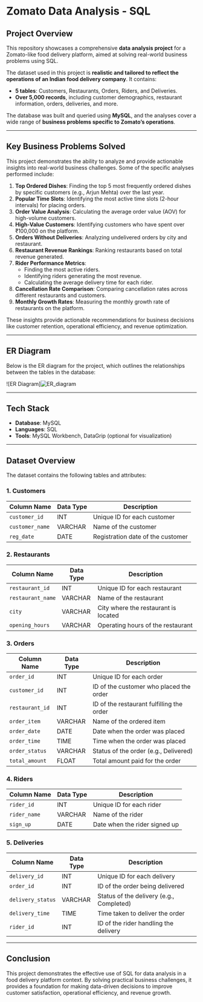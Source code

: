 # Zomato Data Analysis - SQL

## Project Overview

This repository showcases a comprehensive **data analysis project** for a Zomato-like food delivery platform, aimed at solving real-world business problems using SQL. 

The dataset used in this project is **realistic and tailored to reflect the operations of an Indian food delivery company**. It contains:
- **5 tables**: Customers, Restaurants, Orders, Riders, and Deliveries.
- **Over 5,000 records**, including customer demographics, restaurant information, orders, deliveries, and more.

The database was built and queried using **MySQL**, and the analyses cover a wide range of **business problems specific to Zomato’s operations**.

---

## Key Business Problems Solved

This project demonstrates the ability to analyze and provide actionable insights into real-world business challenges. Some of the specific analyses performed include:

1. **Top Ordered Dishes**: Finding the top 5 most frequently ordered dishes by specific customers (e.g., Arjun Mehta) over the last year.
2. **Popular Time Slots**: Identifying the most active time slots (2-hour intervals) for placing orders.
3. **Order Value Analysis**: Calculating the average order value (AOV) for high-volume customers.
4. **High-Value Customers**: Identifying customers who have spent over ₹100,000 on the platform.
5. **Orders Without Deliveries**: Analyzing undelivered orders by city and restaurant.
6. **Restaurant Revenue Rankings**: Ranking restaurants based on total revenue generated.
7. **Rider Performance Metrics**:
   - Finding the most active riders.
   - Identifying riders generating the most revenue.
   - Calculating the average delivery time for each rider.
8. **Cancellation Rate Comparison**: Comparing cancellation rates across different restaurants and customers.
9. **Monthly Growth Rates**: Measuring the monthly growth rate of restaurants on the platform.

These insights provide actionable recommendations for business decisions like customer retention, operational efficiency, and revenue optimization.

---

## ER Diagram

Below is the ER diagram for the project, which outlines the relationships between the tables in the database:

![ER Diagram]![ER_diagram](https://github.com/user-attachments/assets/25012be6-a913-48f0-93fc-b9c614ea28f6)

---

## Tech Stack

- **Database**: MySQL
- **Languages**: SQL
- **Tools**: MySQL Workbench, DataGrip (optional for visualization)

---

## Dataset Overview

The dataset contains the following tables and attributes:

### 1. **Customers**
| Column Name   | Data Type | Description                     |
|---------------|-----------|---------------------------------|
| `customer_id` | INT       | Unique ID for each customer    |
| `customer_name` | VARCHAR  | Name of the customer           |
| `reg_date`    | DATE      | Registration date of the customer |

### 2. **Restaurants**
| Column Name       | Data Type | Description                         |
|-------------------|-----------|-------------------------------------|
| `restaurant_id`   | INT       | Unique ID for each restaurant       |
| `restaurant_name` | VARCHAR   | Name of the restaurant              |
| `city`            | VARCHAR   | City where the restaurant is located|
| `opening_hours`   | VARCHAR   | Operating hours of the restaurant   |

### 3. **Orders**
| Column Name       | Data Type | Description                             |
|-------------------|-----------|-----------------------------------------|
| `order_id`        | INT       | Unique ID for each order                |
| `customer_id`     | INT       | ID of the customer who placed the order |
| `restaurant_id`   | INT       | ID of the restaurant fulfilling the order|
| `order_item`      | VARCHAR   | Name of the ordered item                |
| `order_date`      | DATE      | Date when the order was placed          |
| `order_time`      | TIME      | Time when the order was placed          |
| `order_status`    | VARCHAR   | Status of the order (e.g., Delivered)   |
| `total_amount`    | FLOAT     | Total amount paid for the order         |

### 4. **Riders**
| Column Name   | Data Type | Description                  |
|---------------|-----------|------------------------------|
| `rider_id`    | INT       | Unique ID for each rider     |
| `rider_name`  | VARCHAR   | Name of the rider            |
| `sign_up`     | DATE      | Date when the rider signed up|

### 5. **Deliveries**
| Column Name      | Data Type | Description                               |
|------------------|-----------|-------------------------------------------|
| `delivery_id`    | INT       | Unique ID for each delivery               |
| `order_id`       | INT       | ID of the order being delivered           |
| `delivery_status`| VARCHAR   | Status of the delivery (e.g., Completed)  |
| `delivery_time`  | TIME      | Time taken to deliver the order           |
| `rider_id`       | INT       | ID of the rider handling the delivery     |

---

## Conclusion

This project demonstrates the effective use of SQL for data analysis in a food delivery platform context. 
By solving practical business challenges, it provides a foundation for making data-driven decisions to improve customer satisfaction, 
operational efficiency, and revenue growth.
